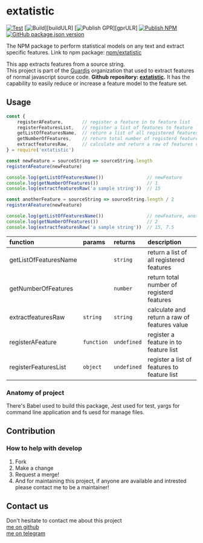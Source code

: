 # extatistic

[![Test][test]][testURL] [![Build][build]][buildULR] [![Publish GPR][gpr]][gprULR] [![Publish NPM][npm]][npmURL] [![GitHub package.json version][version]](#extatistic)

The NPM package to perform statistical models on any text and extract specific features. Link to npm package: [npm/extatistic](https://www.npmjs.com/package/extatistic)

This app extracts features from a source string.  
This project is part of the [Guardjs](https://guardjs.github.io) organization that used to extract features of normal javascript source code. **Github repository: [extatistic](https://github.com/guardjs/extatistic).**
It has the capability to easily reduce or increase a feature model to the feature set.

## Usage

```js
const {
    registerAFeature,       // register a feature in to feature list
    registerFeaturesList,   // register a list of features to feature list
    getListOfFeaturesName,  // return a list of all registered features
    getNumberOfFeatures,    // return total number of registerd features
    extractfeaturesRaw,     // calculate and return a raw of features value
} = require('extatistic')

const newFeature = sourceString => sourceString.length
registerAFeature(newFeature)

console.log(getListOfFeaturesName())                // newFeature
console.log(getNumberOfFeatures())                  // 1
console.log(extractfeaturesRaw('a sample string'))  // 15

const anotherFeature = sourceString => sourceString.length / 2
registerAFeature(newFeature)

console.log(getListOfFeaturesName())                // newFeature, anotherFeature
console.log(getNumberOfFeatures())                  // 2
console.log(extractfeaturesRaw('a sample string'))  // 15, 7.5
```

| function              | params     | returns     | description                                  |
|:----------------------|:-----------|:------------|:---------------------------------------------|
| getListOfFeaturesName |            | `string`    | return a list of all registered features     |
| getNumberOfFeatures   |            | `number`    | return total number of registerd features    |
| extractfeaturesRaw    | `string`   | `string`    | calculate and return a raw of features value |
| registerAFeature      | `function` | `undefined` | register a feature in to feature list        |
| registerFeaturesList  | `object`   | `undefined` | register a list of features to feature list  |

### Anatomy of project

There's Babel used to build this package, Jest used for test,
 yargs for command line application and fs uesd for manage files.

## Contribution

### How to help with develop

1. Fork
2. Make a change
3. Request a merge!
4. And for maintaining this project, if anyone are available and intrested please contact me to be a maintainer!

## Contact us

Don't hesitate to contact me about this project  
[me on github](https://github.com/easa)  
[me on telegram](https://t.me/eisanodehi)  

[test]: https://github.com/guardjs/extatistic/workflows/Jest%2010.x/badge.svg
[testURL]: https://github.com/guardjs/extatistic/actions?query=branch%3Amaster+workflow%3A%22Jest+10.x%22

[build]: https://github.com/guardjs/extatistic/workflows/Build%2010.x/badge.svg
[buildURL]: https://github.com/guardjs/extatistic/actions?query=branch%3Amaster+workflow%3A%22Build+10.x%22

[gpr]: https://github.com/guardjs/extatistic/workflows/Publish%20GPR%20Package/badge.svg
[gprURL]: https://github.com/guardjs/extatistic/actions?query=branch%3Amaster+workflow%3A%22Publish+GPR+Package%22

[npm]: https://github.com/guardjs/extatistic/workflows/Publish%20NPM%20Package/badge.svg
[npmURL]: https://github.com/guardjs/extatistic/actions?query=branch%3Amaster+workflow%3A%22Publish+NPM+Package%22

[version]: https://img.shields.io/github/package-json/v/guardjs/extatistic?color=%23333&label=%E2%80%8C&logo=github&logoColor=%23b5b5b5&style=social
